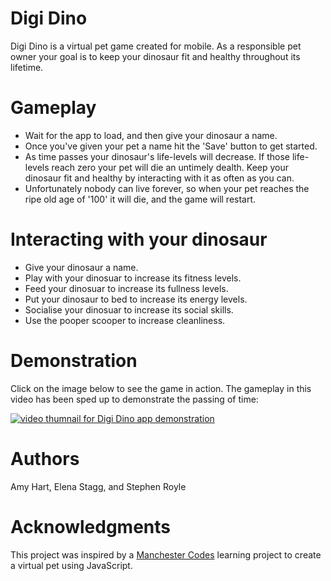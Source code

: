 # Digi Dino

Digi Dino is a virtual pet game created for mobile. As a responsible pet owner your goal is to keep your dinosaur fit and healthy throughout its lifetime. 

# Gameplay
* Wait for the app to load, and then give your dinosaur a name. 
* Once you've given your pet a name hit the 'Save' button to get started.
* As time passes your dinosaur's life-levels will decrease. If those life-levels reach zero your pet will die an untimely dealth. Keep your dinosaur fit and healthy by interacting with it as often as you can.
* Unfortunately nobody can live forever, so when your pet reaches the ripe old age of '100' it will die, and the game will restart.

# Interacting with your dinosaur
* Give your dinosaur a name.
* Play with your dinosuar to increase its fitness levels.
* Feed your dinosuar to increase its fullness levels.
* Put your dinosaur to bed to increase its energy levels.
* Socialise your dinosuar to increase its social skills.
* Use the pooper scooper to increase cleanliness.

# Demonstration

Click on the image below to see the game in action. The gameplay in this video has been sped up to demonstrate the passing of time: 

[![video thumnail for Digi Dino app demonstration](http://img.youtube.com/vi/usHLhh_gEto/0.jpg)](http://www.youtube.com/watch?v=usHLhh_gEto "Link to Digi Dino app demonstration on YouTube")

# Authors

Amy Hart, Elena Stagg, and Stephen Royle

# Acknowledgments

This project was inspired by a [Manchester Codes](https://www.manchestercodes.com/) learning project to create a virtual pet using JavaScript.

